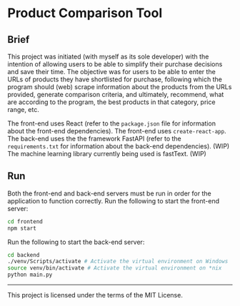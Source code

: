 # Product Comparison Tool

## Brief

This project was initiated (with myself as its sole developer) with the intention of allowing users to be able to simplify their purchase decisions and save their time. The objective was for users to be able to enter the URLs of products they have shortlisted for purchase, following which the program should (web) scrape information about the products from the URLs provided, generate comparison criteria, and ultimately, recommend, what are according to the program, the best products in that category, price range, etc.

The front-end uses React (refer to the ```package.json``` file for information about the front-end dependencies).
The front-end uses ```create-react-app```.
The back-end uses the the framework FastAPI (refer to the ```requirements.txt``` for information about the back-end dependencies). (WIP)
The machine learning library currently being used is fastText. (WIP)

## Run

Both the front-end and back-end servers must be run in order for the application to function correctly. Run the following to start the front-end server:

```bash
cd frontend
npm start
```

Run the following to start the back-end server:

```bash
cd backend
./venv/Scripts/activate # Activate the virtual environment on Windows
source venv/bin/activate # Activate the virtual environment on *nix
python main.py
```

---

This project is licensed under the terms of the MIT License.
